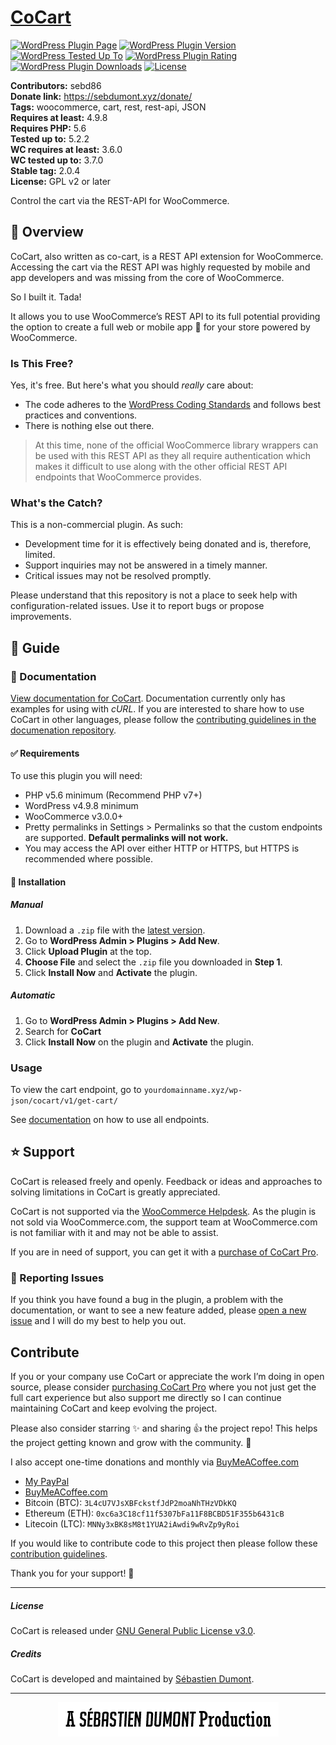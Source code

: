 # [CoCart](https://cocart.xyz)

[![WordPress Plugin Page](https://img.shields.io/badge/WordPress-%E2%86%92-lightgrey.svg?style=flat-square)](https://wordpress.org/plugins/cart-rest-api-for-woocommerce/)
[![WordPress Plugin Version](https://img.shields.io/wordpress/plugin/v/cart-rest-api-for-woocommerce.svg?style=flat)](https://wordpress.org/plugins/cart-rest-api-for-woocommerce/)
[![WordPress Tested Up To](https://img.shields.io/wordpress/v/cart-rest-api-for-woocommerce.svg?style=flat)](https://wordpress.org/plugins/cart-rest-api-for-woocommerce/)
[![WordPress Plugin Rating](https://img.shields.io/wordpress/plugin/r/cart-rest-api-for-woocommerce.svg)](https://wordpress.org/plugins/cart-rest-api-for-woocommerce/#reviews)
[![WordPress Plugin Downloads](https://img.shields.io/wordpress/plugin/dt/cart-rest-api-for-woocommerce.svg)](https://wordpress.org/plugins/cart-rest-api-for-woocommerce/)
[![License](https://img.shields.io/badge/license-GPL--3.0%2B-red.svg)](https://github.com/co-cart/co-cart/blob/master/LICENSE.md)

**Contributors:** sebd86  
**Donate link:** https://sebdumont.xyz/donate/  
**Tags:** woocommerce, cart, rest, rest-api, JSON  
**Requires at least:** 4.9.8  
**Requires PHP:** 5.6  
**Tested up to:** 5.2.2  
**WC requires at least:** 3.6.0  
**WC tested up to:** 3.7.0  
**Stable tag:** 2.0.4  
**License:** GPL v2 or later  

Control the cart via the REST-API for WooCommerce.

## 🔔 Overview

CoCart, also written as co-cart, is a REST API extension for WooCommerce. Accessing the cart via the REST API was highly requested by mobile and app developers and was missing from the core of WooCommerce.

So I built it. Tada!

It allows you to use WooCommerce’s REST API to its full potential providing the option to create a full web or mobile app 📱 for your store powered by WooCommerce.

### Is This Free?

Yes, it's free. But here's what you should _really_ care about:

* The code adheres to the [WordPress Coding Standards](https://codex.wordpress.org/WordPress_Coding_Standards) and follows best practices and conventions.
* There is nothing else out there.

> At this time, none of the official WooCommerce library wrappers can be used with this REST API as they all require authentication which makes it difficult to use along with the other official REST API endpoints that WooCommerce provides.

### What's the Catch?

This is a non-commercial plugin. As such:

* Development time for it is effectively being donated and is, therefore, limited.
* Support inquiries may not be answered in a timely manner.
* Critical issues may not be resolved promptly.

Please understand that this repository is not a place to seek help with configuration-related issues. Use it to report bugs or propose improvements.

## 📘 Guide

### 📖 Documentation

[View documentation for CoCart](https://docs.cocart.xyz/). Documentation currently only has examples for using with _cURL_. If you are interested to share how to use CoCart in other languages, please follow the [contributing guidelines in the documenation repository](https://github.com/co-cart/co-cart-docs/blob/master/CONTRIBUTING.md).

#### ✅ Requirements

To use this plugin you will need:

* PHP v5.6 minimum (Recommend PHP v7+)
* WordPress v4.9.8 minimum
* WooCommerce v3.0.0+
* Pretty permalinks in Settings > Permalinks so that the custom endpoints are supported. **Default permalinks will not work.**
* You may access the API over either HTTP or HTTPS, but HTTPS is recommended where possible.

#### 💽 Installation

##### Manual

1. Download a `.zip` file with the [latest version](https://github.com/co-cart/co-cart/releases).
2. Go to **WordPress Admin > Plugins > Add New**.
3. Click **Upload Plugin** at the top.
4. **Choose File** and select the `.zip` file you downloaded in **Step 1**.
5. Click **Install Now** and **Activate** the plugin.

##### Automatic

1. Go to **WordPress Admin > Plugins > Add New**.
2. Search for **CoCart**
3. Click **Install Now** on the plugin and **Activate** the plugin.

### Usage

To view the cart endpoint, go to `yourdomainname.xyz/wp-json/cocart/v1/get-cart/`

See [documentation](#-documentation) on how to use all endpoints.

## ⭐ Support

CoCart is released freely and openly. Feedback or ideas and approaches to solving limitations in CoCart is greatly appreciated.

CoCart is not supported via the [WooCommerce Helpdesk](https://woocommerce.com/). As the plugin is not sold via WooCommerce.com, the support team at WooCommerce.com is not familiar with it and may not be able to assist.

If you are in need of support, you can get it with a [purchase of CoCart Pro](https://cocart.xyz/pricing/).

### 📝 Reporting Issues

If you think you have found a bug in the plugin, a problem with the documentation, or want to see a new feature added, please [open a new issue](https://github.com/co-cart/co-cart/issues/new) and I will do my best to help you out.

## Contribute

If you or your company use CoCart or appreciate the work I’m doing in open source, please consider [purchasing CoCart Pro](https://cocart.xyz/pricing/) where you not just get the full cart experience but also support me directly so I can continue maintaining CoCart and keep evolving the project.

Please also consider starring ✨ and sharing 👍 the project repo! This helps the project getting known and grow with the community. 🙏

I also accept one-time donations and monthly via [BuyMeACoffee.com](https://www.buymeacoffee.com/sebastien)

* [My PayPal](https://www.paypal.me/codebreaker)
* [BuyMeACoffee.com](https://www.buymeacoffee.com/sebastien)
* Bitcoin (BTC): `3L4cU7VJsXBFckstfJdP2moaNhTHzVDkKQ`
* Ethereum (ETH): `0xc6a3C18cf11f5307bFa11F8BCBD51F355b6431cB`
* Litecoin (LTC): `MNNy3xBK8sM8t1YUA2iAwdi9wRvZp9yRoi`

If you would like to contribute code to this project then please follow these [contribution guidelines](https://github.com/co-cart/co-cart/blob/master/CONTRIBUTING.md).

Thank you for your support! 🙌

---

##### License

CoCart is released under [GNU General Public License v3.0](http://www.gnu.org/licenses/gpl-3.0.html).

##### Credits

CoCart is developed and maintained by [Sébastien Dumont](https://github.com/seb86).

---

<p align="center">
    <img src="https://raw.githubusercontent.com/seb86/my-open-source-readme-template/master/a-sebastien-dumont-production.png" width="353">
</p>
